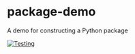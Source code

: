 # package-demo
A demo for constructing a Python package


[![Testing](https://github.com/hidgjens/package-demo/workflows/Testing/badge.svg)](https://github.com/hidgjens/package-demo/actions/workflows/runtests.yaml)
